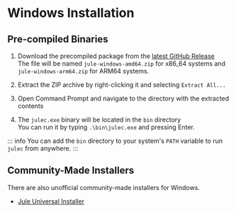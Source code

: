 # Windows Installation

## Pre-compiled Binaries

1. Download the precompiled package from the [latest GitHub Release](https://github.com/julelang/jule/releases/latest)<br>
The file will be named `jule-windows-amd64.zip` for x86_64 systems and `jule-windows-arm64.zip` for ARM64 systems.

2. Extract the ZIP archive by right-clicking it and selecting `Extract All...`

3. Open Command Prompt and navigate to the directory with the extracted contents

4. The `julec.exe` binary will be located in the `bin` directory<br>
You can run it by typing `.\bin\julec.exe` and pressing Enter.

::: info
You can add the `bin` directory to your system's `PATH` variable to run `julec` from anywhere.
:::

## Community-Made Installers

There are also unofficial community-made installers for Windows.

- [Jule Universal Installer](https://github.com/JustLachin/jule-universal-installer)